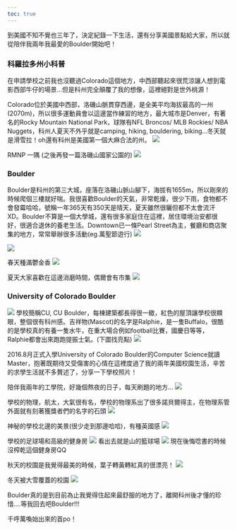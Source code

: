 ```yaml
---
toc: true
---
```

到美國不知不覺也三年了，決定紀錄一下生活，還有分享美國景點給大家，所以就從陪伴我兩年我最愛的Boulder開始吧！

### 科羅拉多州小科普

在申請學校之前我也沒聽過Colorado這個地方，中西部聽起來很荒涼讓人想到電影西部牛仔的場景...但是科州完全顛覆了我的想像，這裡絕對是世外桃源！

Colorado位於美國中西部，洛磯山脈貫穿西邊，是全美平均海拔最高的一州(2070m)，所以很多運動員會以這邊當作練習的地方，最大城市是Denver，有著名的Rocky Mountain National Park，球隊有NFL Broncos/ MLB Rockies/ NBA Nuggets，科州人夏天不外乎就是camping, hiking, bouldering, biking...冬天就是滑雪拉！oh還有科州是美國第一個大麻合法的州。
![](/assets/images/2019_08_25/01.png)

RMNP 一隅 (之後再發一篇洛磯山國家公園的)
![](/assets/images/2019_08_25/02.jpg)

### Boulder

Boulder是科州的第三大城，座落在洛磯山脈山腳下，海拔有1655m，所以剛來的時候爬個三樓就好喘。我很喜歡Boulder的天氣，非常乾燥，很少下雨，食物都不會發霉哈哈，號稱一年365天有350天是晴天，夏天雖然很曬但都不太會流汗XD。Boulder不算是一個大學城，還有很多家庭住在這裡，居住環境治安都很好，很適合退休的養老生活。Downtown已一條Pearl Street為主，餐廳和商店聚集的地方，常常舉辦很多活動(eg.萬聖節遊行)
![](/assets/images/2019_08_25/03.jpg)

![](/assets/images/2019_08_25/05.jpg)

春天種滿鬱金香
![](/assets/images/2019_08_25/07.jpg)

夏天大家喜歡在這邊消磨時間，偶爾會有市集
![](/assets/images/2019_08_25/06.jpg)

### University of Colorado Boulder

![](/assets/images/2019_08_25/04.jpg)
學校簡稱CU, CU Boulder，每棟建築都長得很一緻，紅色的屋頂讓學校很顯眼，整個很有科州感。吉祥物(Mascot)的名字是Ralphie，是一隻Buffalo，很酷的是學校真的有養一隻水牛，在重大場合例如football比賽，國慶日等等，Ralphie都會出來跑跑提振士氣。(下圖找亮點)
![](/assets/images/2019_08_25/08.jpg)

2016.8月正式入學University of Colorado Boulder的Computer Science就讀Master，抱著既期待又受傷害的心情在這裡度過了我的兩年美國校園生活，辛苦的求學生活就不多贅述了，分享一下學校照片！

陪伴我兩年的工學院，好幾個熬夜的日子，每天刷題的地方...
![](/assets/images/2019_08_25/09.jpg)

學校的物理，航太，大氣很有名，學校的物理系出了很多諾貝爾得主，在物理系管外面就有刻著獲獎者們的名字的石頭
![](/assets/images/2019_08_25/10.jpg)

神秘的學校北邊的美景(很少走到那邊哈哈)，有種英國感
![](/assets/images/2019_08_25/15.jpg)

學校的足球場和高級的健身房
![](/assets/images/2019_08_25/12.jpg)
看出去就是山的籃球場
![](/assets/images/2019_08_25/13.jpg)
現在後悔唸書的時候沒榨乾這個健身房QQ

秋天的校園是我覺得最美的時候，葉子轉黃轉紅真的很漂亮！
![](/assets/images/2019_08_25/14.jpg)

冬天被大雪覆蓋的校園
![](/assets/images/2019_08_25/11.jpg)

Boulder真的是到目前為止我覺得住起來最舒服的地方了，離開科州後才懂的珍惜....等我回去吧Boulder!!!

千呼萬喚始出來的首po！
